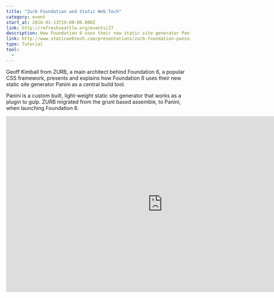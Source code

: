```yaml
---
title: "Zurb Foundation and Static Web Tech"
category: event
start_at: 2016-01-13T19:00:00.000Z
link: http://refreshseattle.org/events/27
description: How Foundation 6 uses their new static site generator Panini as a central build tool
link: http://www.staticwebtech.com/presentations/zurb-foundation-panini/
type: Tutorial
tool:
  -
---
```

Geoff Kimball from ZURB, a main architect behind Foundation 6, a popular CSS framework, presents and explains how Foundation 6 uses their new static site generator Panini as a central build tool.

Panini is a custom built, light-weight static site generator that works as a plugin to gulp. ZURB migrated from the grunt based assemble, to Panini, when launching Foundation 6.

<iframe width="853" height="480" src="https://www.youtube-nocookie.com/embed/MPOMZ8Qs_HA?rel=0&amp;showinfo=0" frameborder="0" allowfullscreen></iframe>



